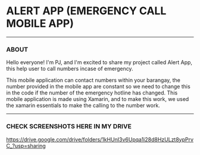 
# ALERT APP (EMERGENCY CALL MOBILE APP)
---
### ABOUT 
Hello everyone! I'm PJ, and I'm excited to share my project called Alert App, this help user to call numbers incase of emergency. 

This mobile application can contact numbers within your barangay, the number provided in the mobile app are constant so we need to change this in the code if the number of the emergency hotline has changed.
This mobile application is made using Xamarin, and to make this work, we used the xamarin essentials to make the calling to the number work. 

--- 
 
### CHECK SCREENSHOTS HERE IN MY DRIVE
 
https://drive.google.com/drive/folders/1kHUnI3v6Upqa1i28d8HzULzt8ypPrvC_?usp=sharing

